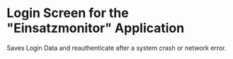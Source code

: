 # Login Screen for the "Einsatzmonitor" Application

Saves Login Data and reauthenticate after a system crash or network error.